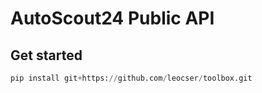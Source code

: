 # AutoScout24 Public API

## Get started

```python
pip install git+https://github.com/leocser/toolbox.git
```
